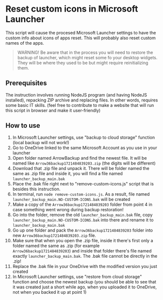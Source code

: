 # Reset custom icons in Microsoft Launcher
This script will cause the procesed Microsoft Launcher settings to have the custom info about icons of apps reset. This will probably also reset custom names of the apps.

> WARNING! Be aware that in the process you will need to restore the backup of launcher, which might reset some fo your desktop widgets. They will be where they used to be but might require reinitializing them.

## Prerequisites
The instruction involves running NodeJS program (and having NodeJS installed), repacking ZIP archive and replacing files. In other words, requires some basic IT skills.
(feel free to contribute to make a website that will run this script in browser and make it user-friendly)

## How to use
1. In Microsoft Launcher settings, use "backup to cloud storage" function (local backup will not work!)
2. Go to OneDrive linked to the same Microsoft Account as you use in your launcher
3. Open folder named ArrowBackup and find the newest file. It will be named like `Arrow36backup1721484839203.zip` (the digits will be different)
4. Download that .zip file and unpack it. There will be folder named the same as .zip file and inside it, you will find a file named `launcher_backup_main.bak`
5. Place the .bak file right next to "remove-custom-icons.js" script that is besides this instruction.
6. In terminal, run `node remove-custom-icons.js`. As a result, file named `launcher_backup_main.NO-CUSTOM-ICONS.bak` will be created
7. Make a copy of the `Arrow36backup1721484839203` folder from point 4 in case something went wrong during backup restoration!
8. Go into the folder, remove the old `launcher_backup_main.bak` file, copy `launcher_backup_main.NO-CUSTOM-ICONS.bak` into there and rename it to `launcher_backup_main.bak`
9. Go up one folder and pack the `Arrow36backup1721484839203` folder into new `Arrow36backup1721484839203.zip` file.
10. Make sure that when you open the .zip file, inside it there's first only a folder named the same as .zip (for example `Arrow36backup1721484839203`) and inside that folder there's file named exactly `launcher_backup_main.bak`. The .bak file cannot be directly in the .zip!
11. Replace the .bak file in your OneDrive with the modified version you just created
12. In Microsoft Launcher settings, use "restore from cloud storage" function and choose the newest backup (you should be able to see that it was created just a short while ago, when you uploaded it to OneDrive, not when you backed it up at point 1)